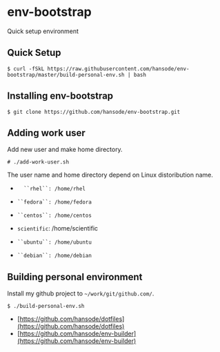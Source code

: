 env-bootstrap
=============

Quick setup environment

Quick Setup
-----------

    $ curl -fSkL https://raw.githubusercontent.com/hansode/env-bootstrap/master/build-personal-env.sh | bash

Installing env-bootstrap
------------------------

    $ git clone https://github.com/hansode/env-bootstrap.git

Adding work user
----------------
Add new user and make home directory.

    # ./add-work-user.sh

The user name and home directory depend on Linux distoribution name.

+       ``rhel``: /home/rhel
+     ``fedora``: /home/fedora
+     ``centos``: /home/centos
+ ``scientific``: /home/scientific
+     ``ubuntu``: /home/ubuntu
+     ``debian``: /home/debian

Building personal environment
-----------------------------
Install my github project to ``~/work/git/github.com/``.

    $ ./build-personal-env.sh

+ [https://github.com/hansode/dotfiles](https://github.com/hansode/dotfiles)
+ [https://github.com/hansode/env-builder](https://github.com/hansode/env-builder)
